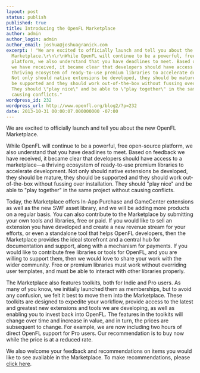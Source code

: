 ```yaml
---
layout: post
status: publish
published: true
title: Introducing the OpenFL Marketplace
author: admin
author_login: admin
author_email: joshua@joshuagranick.com
excerpt: ! "We are excited to officially launch and tell you about the new OpenFL
  Marketplace.\r\n\r\nWhile OpenFL will continue to be a powerful, free open-source
  platform, we also understand that you have deadlines to meet. Based on feedback
  we have received, it became clear that developers should have access to a marketplace&mdash;a
  thriving ecosystem of ready-to-use premium libraries to accelerate development.
  Not only should native extensions be developed, they should be mature, they should
  be supported and they should work out-of-the-box without fussing over installation.
  They should \"play nice\" and be able to \"play together\" in the same project without
  causing conflicts."
wordpress_id: 232
wordpress_url: http://www.openfl.org/blog2/?p=232
date: 2013-10-31 00:00:07.000000000 -07:00
---
```

We are excited to officially launch and tell you about the new OpenFL Marketplace.

While OpenFL will continue to be a powerful, free open-source platform, we also understand that you have deadlines to meet. Based on feedback we have received, it became clear that developers should have access to a marketplace&mdash;a thriving ecosystem of ready-to-use premium libraries to accelerate development. Not only should native extensions be developed, they should be mature, they should be supported and they should work out-of-the-box without fussing over installation. They should "play nice" and be able to "play together" in the same project without causing conflicts.<!--more--><a id="more-232"></a>

Today, the Marketplace offers In-App Purchase and GameCenter extensions as well as the new SWF asset library, and we will be adding more products on a regular basis. You can also contribute to the Marketplace by submitting your own tools and libraries, free or paid. If you would like to sell an extension you have developed and create a new revenue stream for your efforts, or even a standalone tool that helps OpenFL developers, then the Marketplace provides the ideal storefront and a central hub for documentation and support, along with a mechanism for payments.&nbsp;If you would like to contribute free libraries or tools for OpenFL, and you are willing to support them, then we would love to share your work with the wider community. Free or premium libraries must work without overriding user templates, and must be able to interact with other libraries properly.

The Marketplace also features toolkits, both for Indie and Pro users. As many of you know, we initially launched them as memberships, but to avoid any confusion, we felt it best to move them into the Marketplace. These toolkits are designed to expedite your workflow, provide access to the latest and greatest new extensions and tools we are developing, as well as enabling you to invest back into OpenFL. The features in the toolkits will change over time and increase in value, and in turn, the prices are subsequent to change. For example, we are now including two hours of direct OpenFL support for Pro users. Our recommendation is to buy now while the price is at a reduced rate.

We also welcome your feedback and recommendations on items you would like to see available in the Marketplace. To make recommendations, please <a href="http://openfl.uservoice.com" target="_blank">click here</a>.
